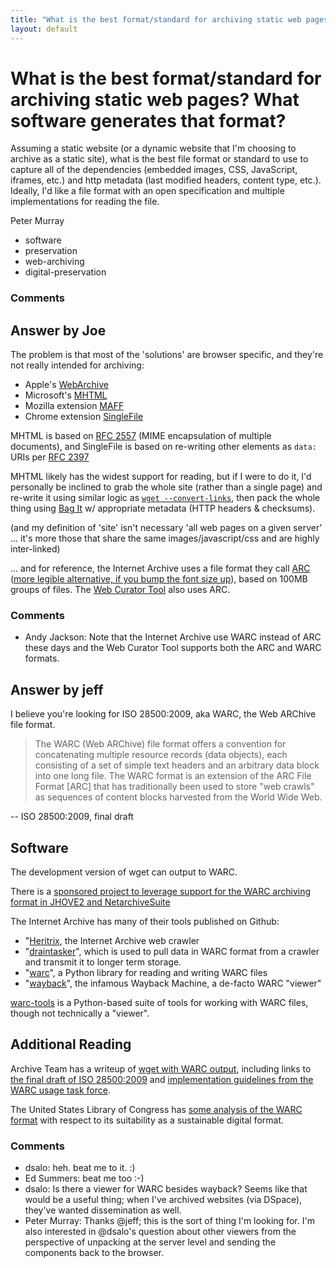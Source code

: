 ```yaml
---
title: "What is the best format/standard for archiving static web pages? What software generates that format?"
layout: default
---
```

What is the best format/standard for archiving static web pages? What software generates that format?
=====================
Assuming a static website (or a dynamic website that I'm choosing to
archive as a static site), what is the best file format or standard to
use to capture all of the dependencies (embedded images, CSS,
JavaScript, iframes, etc.) and http metadata (last modified headers,
content type, etc.). Ideally, I'd like a file format with an open
specification and multiple implementations for reading the file.

Peter Murray

<ul class="tags"><li class="tag">software</li><li class="tag">preservation</li><li class="tag">web-archiving</li><li class="tag">digital-preservation</li></ul>

### Comments ###


Answer by Joe
----------------
The problem is that most of the 'solutions' are browser specific, and
they're not really intended for archiving:

-   Apple's [WebArchive](http://en.wikipedia.org/wiki/Webarchive)
-   Microsoft's [MHTML](http://en.wikipedia.org/wiki/MHTML)
-   Mozilla extension
    [MAFF](http://maf.mozdev.org/maff-specification.html)
-   Chrome extension
    [SingleFile](https://github.com/gildas-lormeau/SingleFile)

MHTML is based on [RFC 2557](http://www.faqs.org/rfcs/rfc2557.html)
(MIME encapsulation of multiple documents), and SingleFile is based on
re-writing other elements as `data:` URIs per [RFC
2397](http://www.faqs.org/rfcs/rfc2397.txt)

MHTML likely has the widest support for reading, but if I were to do it,
I'd personally be inclined to grab the whole site (rather than a single
page) and re-write it using similar logic as
[`wget --convert-links`](http://www.gnu.org/software/wget/manual/wget.html#Recursive-Retrieval-Options),
then pack the whole thing using [Bag
It](https://wiki.ucop.edu/display/Curation/BagIt) w/ appropriate
metadata (HTTP headers & checksums).

(and my definition of 'site' isn't necessary 'all web pages on a given
server' ... it's more those that share the same images/javascript/css
and are highly inter-linked)

... and for reference, the Internet Archive uses a file format they call
[ARC](http://archive.org/web/researcher/ArcFileFormat.php) ([more
legible alternative, if you bump the font size
up](http://web.archive.org/web/20080702190415/http://pages.alexa.com/company/arcformat.html)),
based on 100MB groups of files. The [Web Curator
Tool](http://webcurator.sourceforge.net/) also uses ARC.

### Comments ###
* Andy Jackson: Note that the Internet Archive use WARC instead of ARC these days and
the Web Curator Tool supports both the ARC and WARC formats.

Answer by jeff
----------------
I believe you're looking for ISO 28500:2009, aka WARC, the Web ARChive
file format.

> The WARC (Web ARChive) file format offers a convention for
> concatenating multiple resource records (data objects), each
> consisting of a set of simple text headers and an arbitrary data block
> into one long file. The WARC format is an extension of the ARC File
> Format [ARC] that has traditionally been used to store "web crawls" as
> sequences of content blocks harvested from the World Wide Web.

-- ISO 28500:2009, final draft

Software
--------

The development version of wget can output to WARC.

There is a [sponsored project to leverage support for the WARC archiving
format in JHOVE2 and
NetarchiveSuite](https://sbforge.org/display/NAS/JhoNAS+project+-+WARC+support+in+JHOVE2+and+NetarchiveSuite)

The Internet Archive has many of their tools published on Github:

-   "[Heritrix](https://github.com/internetarchive/heritrix3), the
    Internet Archive web crawler
-   "[draintasker](https://github.com/internetarchive/draintasker)",
    which is used to pull data in WARC format from a crawler and
    transmit it to longer term storage.
-   "[warc](https://github.com/internetarchive/warc)", a Python library
    for reading and writing WARC files
-   "[wayback](https://github.com/internetarchive/wayback)", the
    infamous Wayback Machine, a de-facto WARC "viewer"

[warc-tools](http://code.hanzoarchives.com/warc-tools) is a Python-based
suite of tools for working with WARC files, though not technically a
"viewer".

Additional Reading
------------------

Archive Team has a writeup of [wget with WARC
output](http://archiveteam.org/index.php?title=Wget_with_WARC_output),
including links to [the final draft of ISO
28500:2009](http://bibnum.bnf.fr/WARC/WARC_ISO_28500_version1_latestdraft.pdf)
and [implementation guidelines from the WARC usage task
force](http://netpreserve.org/publications/WARC_Guidelines_v1.pdf).

The United States Library of Congress has [some analysis of the WARC
format](http://www.digitalpreservation.gov/formats/fdd/fdd000236.shtml)
with respect to its suitability as a sustainable digital format.

### Comments ###
* dsalo: heh. beat me to it. :)
* Ed Summers: beat me too :-)
* dsalo: Is there a viewer for WARC besides wayback? Seems like that would be a
useful thing; when I've archived websites (via DSpace), they've wanted
dissemination as well.
* Peter Murray: Thanks @jeff; this is the sort of thing I'm looking for. I'm also
interested in @dsalo's question about other viewers from the perspective
of unpacking at the server level and sending the components back to the
browser.

